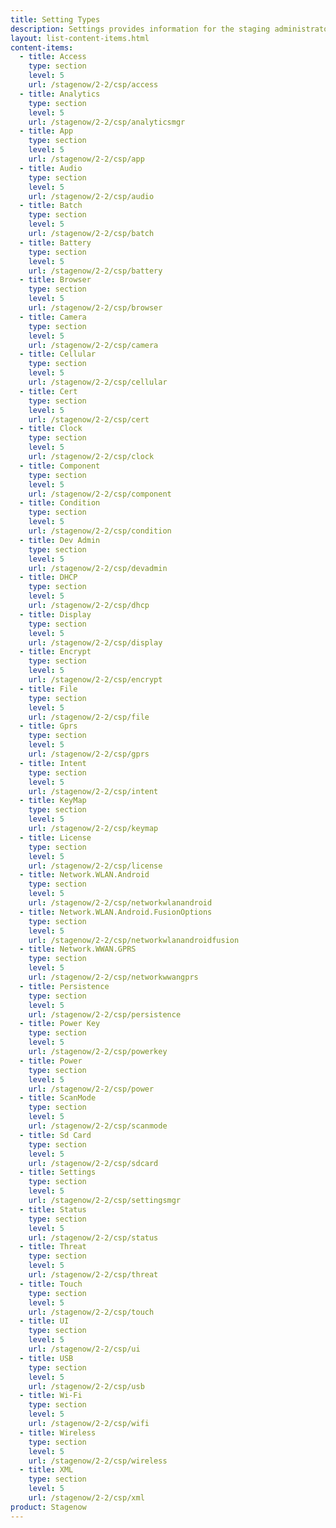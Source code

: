 ```yaml
---
title: Setting Types
description: Settings provides information for the staging administrator on configuring and managing settings for use in creating profiles. Setting Types lists the parameters and values available when creating settings.
layout: list-content-items.html
content-items:
  - title: Access
    type: section
    level: 5
    url: /stagenow/2-2/csp/access
  - title: Analytics
    type: section
    level: 5
    url: /stagenow/2-2/csp/analyticsmgr
  - title: App
    type: section
    level: 5
    url: /stagenow/2-2/csp/app
  - title: Audio
    type: section
    level: 5
    url: /stagenow/2-2/csp/audio
  - title: Batch
    type: section
    level: 5
    url: /stagenow/2-2/csp/batch
  - title: Battery
    type: section
    level: 5
    url: /stagenow/2-2/csp/battery
  - title: Browser
    type: section
    level: 5
    url: /stagenow/2-2/csp/browser
  - title: Camera
    type: section
    level: 5
    url: /stagenow/2-2/csp/camera
  - title: Cellular
    type: section
    level: 5
    url: /stagenow/2-2/csp/cellular
  - title: Cert
    type: section
    level: 5
    url: /stagenow/2-2/csp/cert
  - title: Clock
    type: section
    level: 5
    url: /stagenow/2-2/csp/clock
  - title: Component
    type: section
    level: 5
    url: /stagenow/2-2/csp/component
  - title: Condition
    type: section
    level: 5
    url: /stagenow/2-2/csp/condition
  - title: Dev Admin
    type: section
    level: 5
    url: /stagenow/2-2/csp/devadmin
  - title: DHCP
    type: section
    level: 5
    url: /stagenow/2-2/csp/dhcp
  - title: Display
    type: section
    level: 5
    url: /stagenow/2-2/csp/display
  - title: Encrypt
    type: section
    level: 5
    url: /stagenow/2-2/csp/encrypt
  - title: File
    type: section
    level: 5
    url: /stagenow/2-2/csp/file
  - title: Gprs
    type: section
    level: 5
    url: /stagenow/2-2/csp/gprs
  - title: Intent
    type: section
    level: 5
    url: /stagenow/2-2/csp/intent
  - title: KeyMap
    type: section
    level: 5
    url: /stagenow/2-2/csp/keymap
  - title: License
    type: section
    level: 5
    url: /stagenow/2-2/csp/license
  - title: Network.WLAN.Android
    type: section
    level: 5
    url: /stagenow/2-2/csp/networkwlanandroid
  - title: Network.WLAN.Android.FusionOptions
    type: section
    level: 5
    url: /stagenow/2-2/csp/networkwlanandroidfusion
  - title: Network.WWAN.GPRS
    type: section
    level: 5
    url: /stagenow/2-2/csp/networkwwangprs
  - title: Persistence
    type: section
    level: 5
    url: /stagenow/2-2/csp/persistence
  - title: Power Key
    type: section
    level: 5
    url: /stagenow/2-2/csp/powerkey
  - title: Power
    type: section
    level: 5
    url: /stagenow/2-2/csp/power
  - title: ScanMode
    type: section
    level: 5
    url: /stagenow/2-2/csp/scanmode
  - title: Sd Card
    type: section
    level: 5
    url: /stagenow/2-2/csp/sdcard
  - title: Settings
    type: section
    level: 5
    url: /stagenow/2-2/csp/settingsmgr
  - title: Status
    type: section
    level: 5
    url: /stagenow/2-2/csp/status
  - title: Threat
    type: section
    level: 5
    url: /stagenow/2-2/csp/threat
  - title: Touch
    type: section
    level: 5
    url: /stagenow/2-2/csp/touch
  - title: UI
    type: section
    level: 5
    url: /stagenow/2-2/csp/ui
  - title: USB
    type: section
    level: 5
    url: /stagenow/2-2/csp/usb
  - title: Wi-Fi
    type: section
    level: 5
    url: /stagenow/2-2/csp/wifi
  - title: Wireless
    type: section
    level: 5
    url: /stagenow/2-2/csp/wireless
  - title: XML
    type: section
    level: 5
    url: /stagenow/2-2/csp/xml
product: Stagenow
---
```








